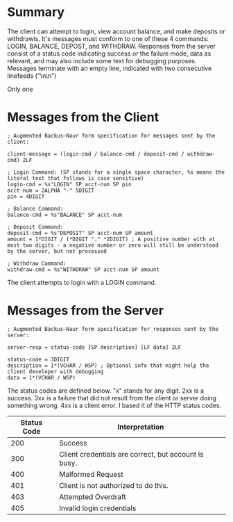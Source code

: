 # Summary
The client can attempt to login, view account balance, and make deposits or withdrawls. It's messages must conform to one of these 4 commands: LOGIN, BALANCE, DEPOST, and WITHDRAW.
Responses from the server consist of a status code indicating success or the failure mode, data as relevant, and may also include some text for debugging purposes. Messages terminate with an empty line, indicated with two consecutive linefeeds ("\n\n") 

Only one 

# Messages from the Client
```
; Augmented Backus–Naur form specification for messages sent by the client:

client-message = (login-cmd / balance-cmd / deposit-cmd / withdraw-cmd) 2LF

; Login Command: (SP stands for a single space character, %s means the literal text that follows is case sensitive)
login-cmd = %s"LOGIN" SP acct-num SP pin
acct-num = 2ALPHA "-" 5DIGIT
pin = 4DIGIT

; Balance Command:
balance-cmd = %s"BALANCE" SP acct-num

; Deposit Command:
deposit-cmd = %s"DEPOSIT" SP acct-num SP amount
amount = 1*DIGIT / (*DIGIT "." *2DIGIT) ; A positive number with at most two digits - a negative number or zero will still be understood by the server, but not processed

; Withdraw Command:
withdraw-cmd = %s"WITHDRAW" SP acct-num SP amount
```
The client attempts to login with a LOGIN command.

# Messages from the Server
```
; Augmented Backus–Naur form specification for responses sent by the server:

server-resp = status-code [SP description] [LF data] 2LF

status-code = 3DIGIT
description = 1*(VCHAR / WSP) ; Optional info that might help the client developer with debugging
data = 1*(VCHAR / WSP)
```
The status codes are defined below. "x" stands for any digit.
2xx is a success. 
3xx is a failure that did not result from the client or server doing something wrong.
4xx is a client error.
I based it of the HTTP status codes.

| **Status Code**    | Interpretation |
| -------- | ------- |
| 200 | Success |
| 300 | Client credentials are correct, but account is busy.  |
| 400 | Malformed Request |
| 401 | Client is not authorized to do this. |
| 403 | Attempted Overdraft |
| 405 | Invalid login credentials |
